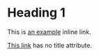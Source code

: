 # Heading 1
This is [an example](http://example.com/ "Title") inline link.

[This link](http://example.net/) has no title attribute.
